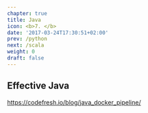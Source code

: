 ```yaml
---
chapter: true
title: Java
icon: <b>7. </b>
date: '2017-03-24T17:30:51+02:00'
prev: /python
next: /scala
weight: 0
draft: false
---
```


## Effective Java


https://codefresh.io/blog/java_docker_pipeline/
